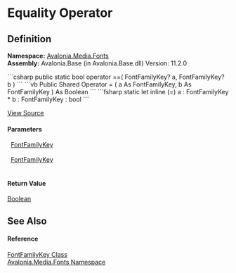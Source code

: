 # Equality Operator




## Definition
**Namespace:** <a href="N_Avalonia_Media_Fonts">Avalonia.Media.Fonts</a>  
**Assembly:** Avalonia.Base (in Avalonia.Base.dll) Version: 11.2.0

<Tabs groupId="api-code-preview">
<TabItem value="csharp" label="C#">
```csharp
public static bool operator ==(
	FontFamilyKey? a,
	FontFamilyKey? b
)
```
</TabItem>
<TabItem value="vb" label="VB">
```vb
Public Shared Operator = ( 
	a As FontFamilyKey,
	b As FontFamilyKey
) As Boolean
```
</TabItem>
<TabItem value="fsharp" label="F#">
```fsharp
static let inline (=)
        a : FontFamilyKey * 
        b : FontFamilyKey  : bool
```
</TabItem>
</Tabs>



<a href="https://github.com/AvaloniaUI/Avalonia/tree/master/src/Avalonia.Base/Media/Fonts/FontFamilyKey.cs#L61" title="View the source code">View Source</a>



#### Parameters
<dl><dt>  <a href="T_Avalonia_Media_Fonts_FontFamilyKey">FontFamilyKey</a></dt><dd> </dd><dt>  <a href="T_Avalonia_Media_Fonts_FontFamilyKey">FontFamilyKey</a></dt><dd> </dd></dl>

#### Return Value
<a href="https://learn.microsoft.com/dotnet/api/system.boolean" target="_blank" rel="noopener noreferrer">Boolean</a>

## See Also


#### Reference
<a href="T_Avalonia_Media_Fonts_FontFamilyKey">FontFamilyKey Class</a>  
<a href="N_Avalonia_Media_Fonts">Avalonia.Media.Fonts Namespace</a>  
